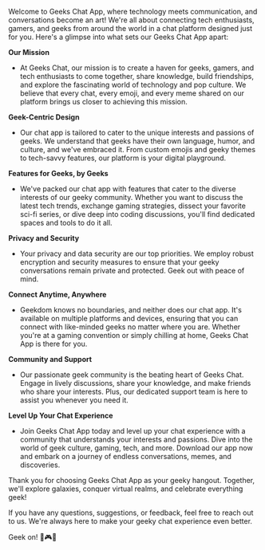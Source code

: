 
Welcome to Geeks Chat App, where technology meets communication, and conversations become an art! We're all about connecting tech enthusiasts, gamers, and geeks from around the world in a chat platform designed just for you. Here's a glimpse into what sets our Geeks Chat App apart:

**Our Mission**
* At Geeks Chat, our mission is to create a haven for geeks, gamers, and tech enthusiasts to come together, share knowledge, build friendships, and explore the fascinating world of technology and pop culture. We believe that every chat, every emoji, and every meme shared on our platform brings us closer to achieving this mission.

**Geek-Centric Design**
* Our chat app is tailored to cater to the unique interests and passions of geeks. We understand that geeks have their own language, humor, and culture, and we've embraced it. From custom emojis and geeky themes to tech-savvy features, our platform is your digital playground.

**Features for Geeks, by Geeks**
* We've packed our chat app with features that cater to the diverse interests of our geeky community. Whether you want to discuss the latest tech trends, exchange gaming strategies, dissect your favorite sci-fi series, or dive deep into coding discussions, you'll find dedicated spaces and tools to do it all.

**Privacy and Security**
* Your privacy and data security are our top priorities. We employ robust encryption and security measures to ensure that your geeky conversations remain private and protected. Geek out with peace of mind.

**Connect Anytime, Anywhere**
* Geekdom knows no boundaries, and neither does our chat app. It's available on multiple platforms and devices, ensuring that you can connect with like-minded geeks no matter where you are. Whether you're at a gaming convention or simply chilling at home, Geeks Chat App is there for you.

**Community and Support**
* Our passionate geek community is the beating heart of Geeks Chat. Engage in lively discussions, share your knowledge, and make friends who share your interests. Plus, our dedicated support team is here to assist you whenever you need it.

**Level Up Your Chat Experience**
* Join Geeks Chat App today and level up your chat experience with a community that understands your interests and passions. Dive into the world of geek culture, gaming, tech, and more. Download our app now and embark on a journey of endless conversations, memes, and discoveries.

Thank you for choosing Geeks Chat App as your geeky hangout. Together, we'll explore galaxies, conquer virtual realms, and celebrate everything geek!

If you have any questions, suggestions, or feedback, feel free to reach out to us. We're always here to make your geeky chat experience even better.

Geek on! 🚀🎮🤓


